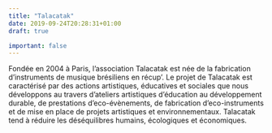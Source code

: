 ```yaml
---
title: "Talacatak"
date: 2019-09-24T20:28:31+01:00
draft: true

important: false
---
```


Fondée en 2004 à Paris, l’association Talacatak est née de la fabrication d’instruments de musique brésiliens en récup’. Le projet de Talacatak est caractérisé par des actions artistiques, éducatives et sociales que nous développons au travers d’ateliers artistiques d’éducation au développement durable, de prestations d’eco-évènements, de fabrication d’eco-instruments et de mise en place de projets artistiques et environnementaux. Talacatak tend à réduire les déséquilibres humains, écologiques et économiques.